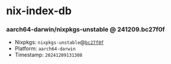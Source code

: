 # nix-index-db
### aarch64-darwin/nixpkgs-unstable @ 241209.bc27f0f
- Nixpkgs: `nixpkgs-unstable`@[`bc27f0f`](https://github.com/NixOS/nixpkgs/commit/bc27f0fde01ce4e1bfec1ab122d72b7380278e68)
- Platform: `aarch64-darwin`
- Timestamp: `20241209131308`
